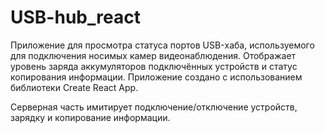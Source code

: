 # USB-hub_react

Приложение для просмотра статуса портов USB-хаба, используемого для подключения носимых камер видеонаблюдения. Отображает уровень заряда аккумуляторов подключённых устройств и статус копирования информации.
Приложение создано с использованием библиотеки Create React App.

Серверная часть имитирует подключение/отключение устройств, зарядку и копирование информации.
